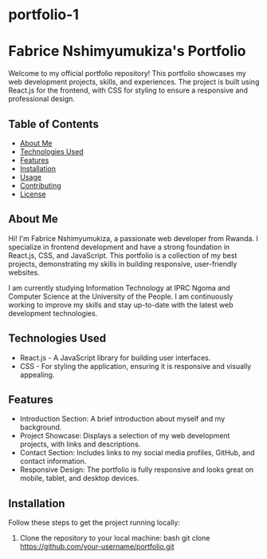 # portfolio-1
# Fabrice Nshimyumukiza's Portfolio

Welcome to my official portfolio repository! This portfolio showcases my web development projects, skills, and experiences. The project is built using React.js for the frontend, with CSS for styling to ensure a responsive and professional design.

## Table of Contents

- [About Me](#about-me)
- [Technologies Used](#technologies-used)
- [Features](#features)
- [Installation](#installation)
- [Usage](#usage)
- [Contributing](#contributing)
- [License](#license)

## About Me

Hi! I'm Fabrice Nshimyumukiza, a passionate web developer from Rwanda. I specialize in frontend development and have a strong foundation in React.js, CSS, and JavaScript. This portfolio is a collection of my best projects, demonstrating my skills in building responsive, user-friendly websites.

I am currently studying Information Technology at IPRC Ngoma and Computer Science at the University of the People. I am continuously working to improve my skills and stay up-to-date with the latest web development technologies.

## Technologies Used

- React.js - A JavaScript library for building user interfaces.
- CSS - For styling the application, ensuring it is responsive and visually appealing.


## Features

- Introduction Section: A brief introduction about myself and my background.
- Project Showcase: Displays a selection of my web development projects, with links and descriptions.
- Contact Section: Includes links to my social media profiles, GitHub, and contact information.
- Responsive Design: The portfolio is fully responsive and looks great on mobile, tablet, and desktop devices.

## Installation

Follow these steps to get the project running locally:

1. Clone the repository to your local machine:
   bash
   git clone https://github.com/your-username/portfolio.git
